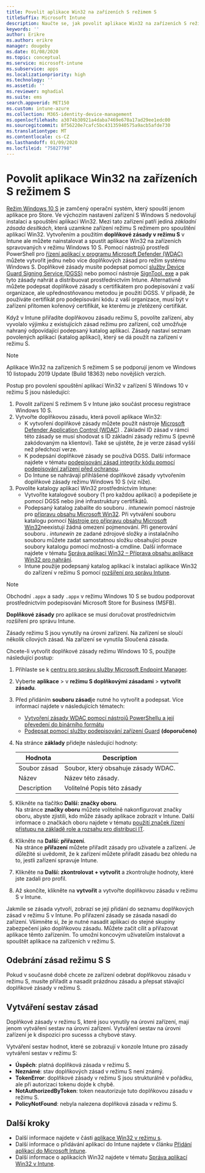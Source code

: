 ```yaml
---
title: Povolit aplikace Win32 na zařízeních S režimem S
titleSuffix: Microsoft Intune
description: Naučte se, jak povolit aplikace Win32 na zařízeních S režimem S pomocí Microsoft Intune.
keywords: ''
author: Erikre
ms.author: erikre
manager: dougeby
ms.date: 01/08/2020
ms.topic: conceptual
ms.service: microsoft-intune
ms.subservice: apps
ms.localizationpriority: high
ms.technology: ''
ms.assetid: ''
ms.reviewer: mghadial
ms.suite: ems
search.appverid: MET150
ms.custom: intune-azure
ms.collection: M365-identity-device-management
ms.openlocfilehash: a3074b30921a4daba7469e670a17ad29ee1edc00
ms.sourcegitcommit: 8f56220e7cafc5bc43135940575a9acb5afde730
ms.translationtype: MT
ms.contentlocale: cs-CZ
ms.lasthandoff: 01/09/2020
ms.locfileid: "75827798"
---
```

# <a name="enable-win32-apps-on-s-mode-devices"></a>Povolit aplikace Win32 na zařízeních S režimem S

[Režim Windows 10 S](https://docs.microsoft.com/windows/deployment/s-mode) je zamčený operační systém, který spouští jenom aplikace pro Store. Ve výchozím nastavení zařízení S Windows S nedovolují instalaci a spouštění aplikací Win32. Mezi tato zařízení patří jediná *základní zásada desítkách*, která uzamkne zařízení režimu S režimem pro spouštění aplikací Win32. Vytvořením a použitím **doplňkové zásady v režimu S** v Intune ale můžete nainstalovat a spustit aplikace Win32 na zařízeních spravovaných v režimu Windows 10 S. Pomocí nástrojů prostředí PowerShell pro [řízení aplikací v programu Microsoft Defender (WDAC)](https://docs.microsoft.com/windows/security/threat-protection/windows-defender-application-control/windows-defender-application-control) můžete vytvořit jednu nebo více doplňkových zásad pro režim systému Windows S. Doplňkové zásady musíte podepsat pomocí [služby Device Guard Signing Service (DGSS)](https://go.microsoft.com/fwlink/?linkid=2095629) nebo pomocí nástroje [SignTool. exe](https://docs.microsoft.com/windows/security/threat-protection/windows-defender-application-control/signing-policies-with-signtool) a pak tyto zásady nahrát a distribuovat prostřednictvím Intune. Alternativně můžete podepsat doplňkové zásady s certifikátem pro podepisování z vaší organizace, ale upřednostňovanou metodou je použití DGSS. V případě, že používáte certifikát pro podepisování kódu z vaší organizace, musí být v zařízení přítomen kořenový certifikát, ke kterému je zřetězený certifikát.

Když v Intune přiřadíte doplňkovou zásadu režimu S, povolíte zařízení, aby vyvolalo výjimku z existujících zásad režimu pro zařízení, což umožňuje nahraný odpovídající podepsaný katalog aplikací. Zásady nastaví seznam povolených aplikací (katalog aplikací), který se dá použít na zařízení v režimu S.

> [!NOTE]
> Aplikace Win32 na zařízeních S režimem S se podporují jenom ve Windows 10 listopadu 2019 Update (Build 18363) nebo novějších verzích.

<!-- Add WDAC tooling diagram  -->

Postup pro povolení spouštění aplikací Win32 v zařízení S Windows 10 v režimu S jsou následující:

1. Povolit zařízení S režimem S v Intune jako součást procesu registrace Windows 10 S.
2. Vytvořte doplňkovou zásadu, která povolí aplikace Win32:
   - K vytvoření doplňkové zásady můžete použít nástroje [Microsoft Defender Application Control (WDAC)](https://docs.microsoft.com/windows/security/threat-protection/windows-defender-application-control/windows-defender-application-control) . Základní ID zásad v rámci této zásady se musí shodovat s ID základní zásady režimu S (pevně zakódovaným na klientovi). Také se ujistěte, že je verze zásad vyšší než předchozí verze.
   - K podepsání doplňkové zásady se používá DGSS. Další informace najdete v tématu [podepisování zásad integrity kódu pomocí podepisování zařízení před ochranou](https://docs.microsoft.com/microsoft-store/sign-code-integrity-policy-with-device-guard-signing).
   - Do Intune se nahrávají přihlášené doplňkové zásady vytvořením doplňkové zásady režimu Windows 10 S (viz níže).
3. Povolíte katalogy aplikací Win32 prostřednictvím Intune:
   - Vytvoříte katalogové soubory (1 pro každou aplikaci) a podepíšete je pomocí DGSS nebo jiné infrastruktury certifikátů.
   - Podepsaný katalog zabalíte do souboru *. intunewin* pomocí nástroje pro [přípravu obsahu Microsoft Win32](https://go.microsoft.com/fwlink/?linkid=2065730). Při vytváření souboru katalogu pomocí [Nástroje pro přípravu obsahu Microsoft Win32](https://go.microsoft.com/fwlink/?linkid=2065730)neexistují žádná omezení pojmenování. Při generování souboru *. intunewin* ze zadané zdrojové složky a instalačního souboru můžete zadat samostatnou složku obsahující pouze soubory katalogu pomocí možnosti-a cmdline. Další informace najdete v tématu [Správa aplikací Win32 – Příprava obsahu aplikace Win32 pro nahrání](~/apps/apps-win32-app-management.md#prepare-the-win32-app-content-for-upload).
   - Intune použije podepsaný katalog aplikací k instalaci aplikace Win32 do zařízení v režimu S pomocí [rozšíření pro správu Intune](~/apps/intune-management-extension.md).

> [!NOTE]
> Obchodní `.appx` a sady `.appx` v režimu Windows 10 S se budou podporovat prostřednictvím podepisování Microsoft Store for Business (MSFB).
>
> **Doplňkové zásady** pro aplikace se musí doručovat prostřednictvím rozšíření pro správu Intune.
>
> Zásady režimu S jsou vynutily na úrovni zařízení. Na zařízení se sloučí několik cílových zásad. Na zařízení se vynutila Sloučená zásada.

Chcete-li vytvořit doplňkové zásady režimu Windows 10 S, použijte následující postup:

1. Přihlaste se k [centru pro správu služby Microsoft Endpoint Manager](https://go.microsoft.com/fwlink/?linkid=2109431).
2. Vyberte **aplikace** > v **režimu S doplňkovými zásadami** > **vytvořit zásadu**.
3. Před přidáním **souboru zásad**je nutné ho vytvořit a podepsat. Více informací najdete v následujících tématech:
    - [Vytvoření zásady WDAC pomocí nástrojů PowerShellu a její převedení do binárního formátu](https://go.microsoft.com/fwlink/?linkid=2095387)
    - [Podepsat pomocí služby podepisování zařízení Guard](https://go.microsoft.com/fwlink/?linkid=2095629) **(doporučeno)**

4. Na stránce **základy** přidejte následující hodnoty:

    | Hodnota | Description |
    |--------------|------------------------------------------------|
    | Soubor zásad | Soubor, který obsahuje zásady WDAC. |
    | Název | Název této zásady. |
    | Description | Volitelné Popis této zásady |

5. Klikněte na tlačítko **Další: značky oboru**.<br>
   Na stránce **značky oboru** můžete volitelně nakonfigurovat značky oboru, abyste zjistili, kdo může zásady aplikace zobrazit v Intune. Další informace o značkách oboru najdete v tématu [použití značek řízení přístupu na základě role a rozsahu pro distribuci IT](~/fundamentals/scope-tags.md).

6. Klikněte na **Další: přiřazení**.<br>
   Na stránce **přiřazení** můžete přiřadit zásady pro uživatele a zařízení. Je důležité si uvědomit, že k zařízení můžete přiřadit zásadu bez ohledu na to, jestli zařízení spravuje Intune.
7. Klikněte na **Další: zkontrolovat + vytvořit** a zkontrolujte hodnoty, které jste zadali pro profil.
8. Až skončíte, klikněte na **vytvořit** a vytvořte doplňkovou zásadu v režimu S v Intune. 

Jakmile se zásada vytvoří, zobrazí se její přidání do seznamu doplňkových zásad v režimu S v Intune. Po přiřazení zásady se zásada nasadí do zařízení. Všimněte si, že je nutné nasadit aplikaci do stejné skupiny zabezpečení jako doplňkovou zásadu. Můžete začít cílit a přiřazovat aplikace těmto zařízením. To umožní koncovým uživatelům instalovat a spouštět aplikace na zařízeních v režimu S.

## <a name="removal-of-s-mode-policy"></a>Odebrání zásad režimu S S

Pokud v současné době chcete ze zařízení odebrat doplňkovou zásadu v režimu S, musíte přiřadit a nasadit prázdnou zásadu a přepsat stávající doplňkové zásady v režimu S.

## <a name="policy-reporting"></a>Vytváření sestav zásad

Doplňkové zásady v režimu S, které jsou vynutily na úrovni zařízení, mají jenom vytváření sestav na úrovni zařízení. Vytváření sestav na úrovni zařízení je k dispozici pro sucesss a chybové stavy. 

Vytváření sestav hodnot, které se zobrazují v konzole Intune pro zásady vytváření sestav v režimu S:
- **Úspěch**: platná doplňková zásada v režimu S.
- **Neznámé**: stav doplňkových zásad v režimu S není známý.
- **TokenError**: doplňkové zásady v režimu S jsou strukturálně v pořádku, ale při autorizaci tokenu dojde k chybě.
- **NotAuthorizedByToken**: token neautorizuje tuto doplňkovou zásadu v režimu S.
- **PolicyNotFound**: nebyla nalezena doplňková zásada v režimu S.

## <a name="next-steps"></a>Další kroky

- Další informace najdete v části [aplikace Win32 v režimu s](https://docs.microsoft.com/windows/security/threat-protection/windows-defender-application-control/lob-win32-apps-on-s).
- Další informace o přidávání aplikací do Intune najdete v článku [Přidání aplikací do Microsoft Intune](apps-add.md).
- Další informace o aplikacích Win32 najdete v tématu [Správa aplikací Win32 v Intune](~/apps/apps-win32-app-management.md).
